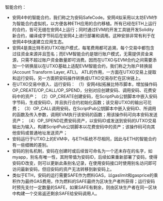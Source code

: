 智能合约：
- 安网4中的智能合约，我们称之为安码SafeCode。安网4拟采用以太坊EVM作为智能合约虚拟机，以方便各种ETH应用的合约移植。所有已经在ETH上运行的合约，皆可无缝在安网4上运行；同时通过EVM的开发工具链开发Solidity新合约，编译成字节码后在安网4上进行部署和调用。这种安排非常有利于在安网4中快速建立应用生态。
- 安网4是类比特币的UTXO账户模式，每笔费用都可追溯，每个交易中都包含过往资金来源并且签名；而EVM智能合约是银行账户模式，无需提供资金来源，只需不超过账户资金数量即可消费。因而在UTXO与EVM合约之间需要添加一个转换层以在UTXO基础上适配EVM智能合约，我们称之为账户转换层(Account Transform Layer, ATL)。
	ATL的作用，一方面在UTXO交易上提取和运行安码，另一方面把安码操作转换成UTXO交易存贮在区块链上。
- 在UTXO交易中嵌入、运行安码：
（1）安网4拟拓展比特币脚本，增加操作码OP_CREATE/OP_CALL/OP_SPEND，分别对应创建安码、调用安码、花费安码中的资产；
（2）OP_CREATE创建安码，在ScriptPub公钥脚本中嵌入安码字节码，生成安码ID，并且执行合约初始化函数；该交易UTXO的输出可花费；
（3）OP_CALL调用安码，在ScriptPub公钥脚本中嵌入安码ID、所调用的函数及传入参数，调用EVM执行该安码的函数；用该操作码可向本安码发送资产；
（4）OP_SPEND花费安码资产，以安码ID或发送到安码的UTXO交易输出为输入，构建ScriptPub公钥脚本以花费安码中的资产；该操作码可向其他安码或普通地址发送资产；
- 安码运行于UTXO上的EVM中，与ETH系统不尽相同，因此与ETH的智能合约有一些细微的差别。
- 安码的别名机制，安码在创建时或后续皆可命名为一个还未存在的名字，如myapp，别名有唯一性，其附带值为安码ID，后续如果重新部署了安码，使得安码ID改变，则可以更新此条别名记录，在使用安码接口时使用别名访问即可访问最新安码，但旧安码的资产无法转移到新安码上。
- 类似于ETH，安码的运行需要SAFE作为燃料GAS，以gaslimit和gasprice的乘积作为最终GAS费用，作为燃料的SAFE最终为区块生产者所获得；运行安码时预先支付一定数量的SAFE，如果SAFE有剩余，则由区块生产者在同一区块中构建一个交易返还剩余SAFE给安码调用人。
